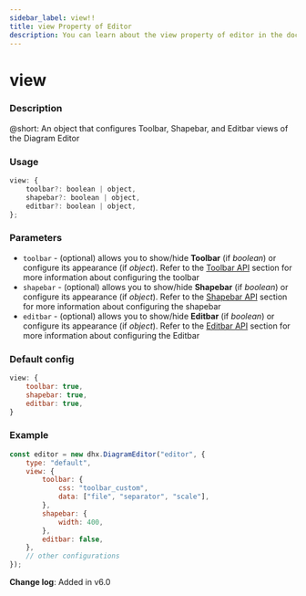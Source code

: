 ```yaml
---
sidebar_label: view!!
title: view Property of Editor
description: You can learn about the view property of editor in the documentation of the DHTMLX JavaScript Diagram library. Browse developer guides and API reference, try out code examples and live demos, and download a free 30-day evaluation version of DHTMLX Diagram.
---
```


# view

### Description

@short: An object that configures Toolbar, Shapebar, and Editbar views of the Diagram Editor

### Usage

~~~js
view: {
    toolbar?: boolean | object,
    shapebar?: boolean | object,
    editbar?: boolean | object,
};
~~~

### Parameters

- `toolbar` - (optional) allows you to show/hide **Toolbar** (if *boolean*) or configure its appearance (if *object*). Refer to the [Toolbar API](../../../../../category/toolbar-api/) section for more information about configuring the toolbar
- `shapebar` - (optional) allows you to show/hide **Shapebar** (if *boolean*) or configure its appearance (if *object*). Refer to the [Shapebar API](../../../../../category/shapebar-api/) section for more information about configuring the shapebar
- `editbar` - (optional) allows you to show/hide **Editbar** (if *boolean*) or configure its appearance (if *object*). Refer to the [Editbar API](../../../../../category/editbar-api/) section for more information about configuring the Editbar

### Default config

~~~js
view: {
    toolbar: true,
    shapebar: true,
    editbar: true,
}
~~~

### Example

~~~jsx {3-12}
const editor = new dhx.DiagramEditor("editor", {
    type: "default",
    view: {
        toolbar: {
            css: "toolbar_custom",
            data: ["file", "separator", "scale"],
        },
        shapebar: {
            width: 400,
        },
        editbar: false,
    },
    // other configurations 
});
~~~

**Change log**: Added in v6.0
